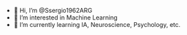 - 👋 Hi, I’m @Ssergio1962ARG
- 👀 I’m interested in Machine Learning
- 🌱 I’m currently learning IA, Neuroscience, Psychology, etc.



